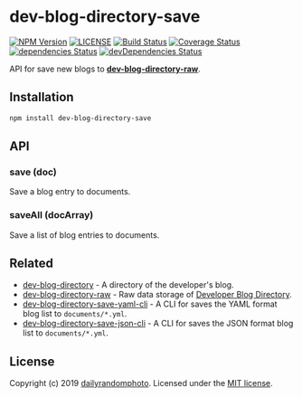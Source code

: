 # dev-blog-directory-save

[![NPM Version][npm-version-image]][npm-url]
[![LICENSE][license-image]][license-url]
[![Build Status][travis-image]][travis-url]
[![Coverage Status][coveralls-image]][coveralls-url]
[![dependencies Status][dependencies-image]][dependencies-url]
[![devDependencies Status][devDependencies-image]][devDependencies-url]

API for save new blogs to **[dev-blog-directory-raw](https://github.com/dailyrandomphoto/dev-blog-directory-raw)**.

## Installation

```sh
npm install dev-blog-directory-save
```

## API

### save (doc)

Save a blog entry to documents.

### saveAll  (docArray)

Save a list of blog entries to documents.


## Related

- [dev-blog-directory](https://github.com/dailyrandomphoto/dev-blog-directory) - A directory of the developer's blog.
- [dev-blog-directory-raw](https://github.com/dailyrandomphoto/dev-blog-directory-raw) - Raw data storage of [Developer Blog Directory](https://github.com/dailyrandomphoto/dev-blog-directory).
- [dev-blog-directory-save-yaml-cli](https://github.com/dailyrandomphoto/dev-blog-directory-save-yaml-cli) - A CLI for saves the YAML format blog list to `documents/*.yml`.
- [dev-blog-directory-save-json-cli](https://github.com/dailyrandomphoto/dev-blog-directory-save-json-cli) - A CLI for saves the JSON format blog list to `documents/*.yml`.

## License
Copyright (c) 2019 [dailyrandomphoto][my-url]. Licensed under the [MIT license][license-url].

[my-url]: https://github.com/dailyrandomphoto
[npm-url]: https://www.npmjs.com/package/dev-blog-directory-save
[travis-url]: https://travis-ci.org/dailyrandomphoto/dev-blog-directory-save
[coveralls-url]: https://coveralls.io/github/dailyrandomphoto/dev-blog-directory-save?branch=master
[license-url]: LICENSE
[dependencies-url]: https://david-dm.org/dailyrandomphoto/dev-blog-directory-save
[devDependencies-url]: https://david-dm.org/dailyrandomphoto/dev-blog-directory-save?type=dev

[npm-downloads-image]: https://img.shields.io/npm/dm/dev-blog-directory-save
[npm-version-image]: https://img.shields.io/npm/v/dev-blog-directory-save
[license-image]: https://img.shields.io/npm/l/dev-blog-directory-save
[travis-image]: https://img.shields.io/travis/dailyrandomphoto/dev-blog-directory-save
[coveralls-image]: https://img.shields.io/coveralls/github/dailyrandomphoto/dev-blog-directory-save
[dependencies-image]: https://img.shields.io/david/dailyrandomphoto/dev-blog-directory-save
[devDependencies-image]: https://img.shields.io/david/dev/dailyrandomphoto/dev-blog-directory-save
